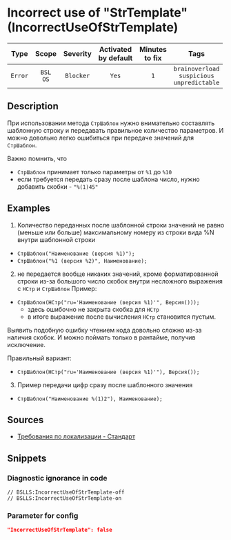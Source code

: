 # Incorrect use of "StrTemplate" (IncorrectUseOfStrTemplate)

 |  Type   |        Scope        | Severity  | Activated<br>by default | Minutes<br>to fix |                              Tags                              |
 |:-------:|:-------------------:|:---------:|:-----------------------------:|:-----------------------:|:--------------------------------------------------------------:|
 | `Error` | `BSL`<br>`OS` | `Blocker` |             `Yes`             |           `1`           | `brainoverload`<br>`suspicious`<br>`unpredictable` | 

<!-- Блоки выше заполняются автоматически, не трогать -->
## Description
<!-- Описание диагностики заполняется вручную. Необходимо понятным языком описать смысл и схему работу -->
При использовании метода `СтрШаблон` нужно внимательно составлять шаблонную строку и передавать правильное количество параметров. И можно довольно легко ошибиться при передаче значений для `СтрШаблон`.

Важно помнить, что
- `СтрШаблон` принимает только параметры от `%1` до `%10`
- если требуется передать сразу после шаблона число, нужно добавить скобки - `"%(1)45"`

## Examples
<!-- В данном разделе приводятся примеры, на которые диагностика срабатывает, а также можно привести пример, как можно исправить ситуацию -->

1. Количество переданных после шаблонной строки значений не равно (меньше или больше) максимальному номеру из строки вида %N внутри шаблонной строки
  - `СтрШаблон("Наименование (версия %1)");`
  - `СтрШаблон("%1 (версия %2)", Наименование);`

2. не передается вообще никаких значений, кроме форматированной строки из-за большого число скобок внутри несложного выражения с `НСтр` и `СтрШаблон` Пример:
- `СтрШаблон(НСтр("ru='Наименование (версия %1)'", Версия()));`
  - здесь ошибочно не закрыта скобка для `НСтр`
  - в итоге выражение после вычисления `НСтр` становится пустым.

Выявить подобную ошибку чтением кода довольно сложно из-за наличия скобок. И можно поймать только в рантайме, получив исключение.

Правильный вариант:
  - `СтрШаблон(НСтр("ru='Наименование (версия %1)'"), Версия());`

3. Пример передачи цифр сразу после шаблонного значения
  - `СтрШаблон("Наименование %(1)2"), Наименование);`

## Sources
<!-- Необходимо указывать ссылки на все источники, из которых почерпнута информация для создания диагностики -->
<!-- Примеры источников

* Источник: [Стандарт: Тексты модулей](https://its.1c.ru/db/v8std#content:456:hdoc)
* Полезная информация: [Отказ от использования модальных окон](https://its.1c.ru/db/metod8dev#content:5272:hdoc)
* Источник: [Cognitive complexity, ver. 1.4](https://www.sonarsource.com/docs/CognitiveComplexity.pdf) -->

- [Требования по локализации - Стандарт](https://its.1c.ru/db/v8std/content/763/hdoc)

## Snippets

<!-- Блоки ниже заполняются автоматически, не трогать -->
### Diagnostic ignorance in code

```bsl
// BSLLS:IncorrectUseOfStrTemplate-off
// BSLLS:IncorrectUseOfStrTemplate-on
```

### Parameter for config

```json
"IncorrectUseOfStrTemplate": false
```
